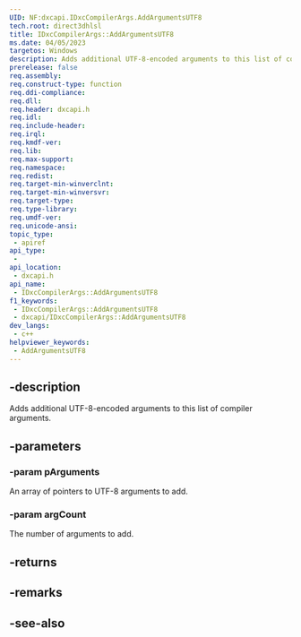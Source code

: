 ```yaml
---
UID: NF:dxcapi.IDxcCompilerArgs.AddArgumentsUTF8
tech.root: direct3dhlsl
title: IDxcCompilerArgs::AddArgumentsUTF8
ms.date: 04/05/2023
targetos: Windows
description: Adds additional UTF-8-encoded arguments to this list of compiler arguments.
prerelease: false
req.assembly: 
req.construct-type: function
req.ddi-compliance: 
req.dll: 
req.header: dxcapi.h
req.idl: 
req.include-header: 
req.irql: 
req.kmdf-ver: 
req.lib: 
req.max-support: 
req.namespace: 
req.redist: 
req.target-min-winverclnt: 
req.target-min-winversvr: 
req.target-type: 
req.type-library: 
req.umdf-ver: 
req.unicode-ansi: 
topic_type:
 - apiref
api_type:
 - 
api_location:
 - dxcapi.h
api_name:
 - IDxcCompilerArgs::AddArgumentsUTF8
f1_keywords:
 - IDxcCompilerArgs::AddArgumentsUTF8
 - dxcapi/IDxcCompilerArgs::AddArgumentsUTF8
dev_langs:
 - c++
helpviewer_keywords:
 - AddArgumentsUTF8
---
```


## -description

Adds additional UTF-8-encoded arguments to this list of compiler arguments.

## -parameters

### -param pArguments

An array of pointers to UTF-8 arguments to add.

### -param argCount

The number of arguments to add.

## -returns

## -remarks

## -see-also
